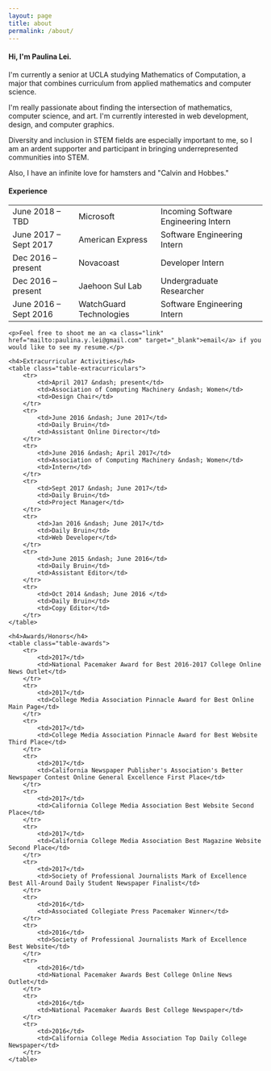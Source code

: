 ```yaml
---
layout: page
title: about
permalink: /about/
---
```


<div class="about-me">
<h4>Hi, I'm Paulina Lei.</h4>
<p>I'm currently a senior at UCLA studying Mathematics of Computation, a major that combines curriculum from applied mathematics and computer science.</p>
<p>I'm really passionate about finding the intersection of mathematics, computer science, and art. I'm currently interested in web development, design, and computer graphics.</p>
<p>Diversity and inclusion in STEM fields are especially important to me, so I am an ardent supporter and participant in bringing underrepresented communities into STEM.</p>
<p>Also, I have an infinite love for hamsters and "Calvin and Hobbes."</p>
</div>

<div class="about-activities">
    <h4>Experience</h4>
    <table class="table-experience">
        <tr>
            <td>June 2018 &ndash; TBD</td>
            <td>Microsoft</td>
            <td>Incoming Software Engineering Intern</td>
        </tr>
        <tr>
            <td>June 2017 &ndash; Sept 2017</td>
            <td>American Express</td>
            <td>Software Engineering Intern</td>
        </tr>
        <tr>
            <td>Dec 2016 &ndash; present</td>
            <td>Novacoast</td>
            <td>Developer Intern</td>
        </tr>
        <tr>
            <td>Dec 2016 &ndash; present</td>
            <td>Jaehoon Sul Lab</td>
            <td>Undergraduate Researcher</td>
        </tr>
        <tr>
            <td>June 2016 &ndash; Sept 2016</td>
            <td>WatchGuard Technologies </td>
            <td>Software Engineering Intern</td>
        </tr>
    </table>

    <p>Feel free to shoot me an <a class="link" href="mailto:paulina.y.lei@gmail.com" target="_blank">email</a> if you would like to see my resume.</p>

    <h4>Extracurricular Activities</h4>
    <table class="table-extracurriculars">
        <tr>
            <td>April 2017 &ndash; present</td>
            <td>Association of Computing Machinery &ndash; Women</td>
            <td>Design Chair</td>
        </tr>
        <tr>
            <td>June 2016 &ndash; June 2017</td>
            <td>Daily Bruin</td>
            <td>Assistant Online Director</td>
        </tr>
        <tr>
            <td>June 2016 &ndash; April 2017</td>
            <td>Association of Computing Machinery &ndash; Women</td>
            <td>Intern</td>
        </tr>
        <tr>
            <td>Sept 2017 &ndash; June 2017</td>
            <td>Daily Bruin</td>
            <td>Project Manager</td>
        </tr>
        <tr>
            <td>Jan 2016 &ndash; June 2017</td>
            <td>Daily Bruin</td>
            <td>Web Developer</td>
        </tr>
        <tr>
            <td>June 2015 &ndash; June 2016</td>
            <td>Daily Bruin</td>
            <td>Assistant Editor</td>
        </tr>
        <tr>
            <td>Oct 2014 &ndash; June 2016 </td>
            <td>Daily Bruin</td>
            <td>Copy Editor</td>
        </tr>
    </table>

    <h4>Awards/Honors</h4>
    <table class="table-awards">
        <tr>
            <td>2017</td>
            <td>National Pacemaker Award for Best 2016-2017 College Online News Outlet</td>
        </tr>
        <tr>
            <td>2017</td>
            <td>College Media Association Pinnacle Award for Best Online Main Page</td>
        </tr>
        <tr>
            <td>2017</td>
            <td>College Media Association Pinnacle Award for Best Website Third Place</td>
        </tr>
        <tr>
            <td>2017</td>
            <td>California Newspaper Publisher's Association's Better Newspaper Contest Online General Excellence First Place</td>
        </tr>
        <tr>
            <td>2017</td>
            <td>California College Media Association Best Website Second Place</td>
        </tr>
        <tr>
            <td>2017</td>
            <td>California College Media Association Best Magazine Website Second Place</td>
        </tr>
        <tr>
            <td>2017</td>
            <td>Society of Professional Journalists Mark of Excellence Best All-Around Daily Student Newspaper Finalist</td>
        </tr>
        <tr>
            <td>2016</td>
            <td>Associated Collegiate Press Pacemaker Winner</td>
        </tr>
        <tr>
            <td>2016</td>
            <td>Society of Professional Journalists Mark of Excellence Best Website</td>
        </tr>
        <tr>
            <td>2016</td>
            <td>National Pacemaker Awards Best College Online News Outlet</td>
        </tr>
        <tr>
            <td>2016</td>
            <td>National Pacemaker Awards Best College Newspaper</td>
        </tr>
        <tr>
            <td>2016</td>
            <td>California College Media Association Top Daily College Newspaper</td>
        </tr>
    </table>
</div>
